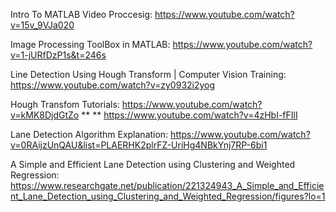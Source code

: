 Intro To MATLAB Video Proccesig: https://www.youtube.com/watch?v=15v_9VJa020

Image Processing ToolBox in MATLAB:   https://www.youtube.com/watch?v=1-jURfDzP1s&t=246s

Line Detection Using Hough Transform | Computer Vision Training:   https://www.youtube.com/watch?v=zy0932i2yog

Hough Transfom Tutorials:  https://www.youtube.com/watch?v=kMK8DjdGtZo **
                       **    https://www.youtube.com/watch?v=4zHbI-fFIlI
                           
Lane Detection Algorithm Explanation: https://www.youtube.com/watch?v=0RAijzUnQAU&list=PLAERHK2plrFZ-UriHg4NBkYnj7RP-6bi1 

  A Simple and Efficient Lane Detection using Clustering and Weighted Regression: 
  https://www.researchgate.net/publication/221324943_A_Simple_and_Efficient_Lane_Detection_using_Clustering_and_Weighted_Regression/figures?lo=1   
